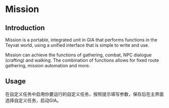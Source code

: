 # Mission

## Introduction

Mission is a portable, integrated unit in GIA that performs functions in the Teyvat world, using a unified interface that is simple to write and use.

Mission can achieve the functions of gathering, combat, NPC dialogue (crafting) and walking. The combination of functions allows for fixed route gathering, mission automation and more.

## Usage

在自定义任务中启用你要运行的自定义任务，按照提示填写参数，保存后在主界面选择自定义任务，启动GIA。
